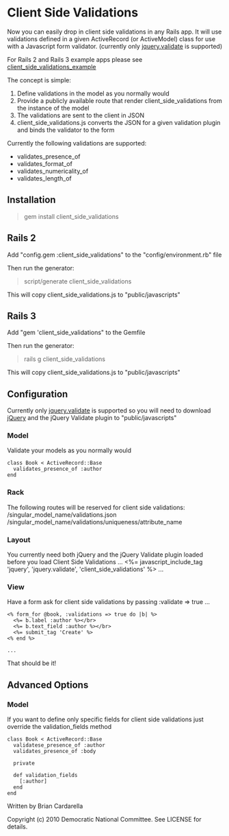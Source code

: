 # Client Side Validations
Now you can easily drop in client side validations in any Rails app. It will use validations defined in a given ActiveRecord (or ActiveModel) class for use with a Javascript form validator. (currently only [jquery.validate](http://bassistance.de/jquery-plugins/jquery-plugin-validation/) is supported)

For Rails 2 and Rails 3 example apps please see [client_side_validations_example](http://github.com/dnclabs/client_side_validations_examples)

The concept is simple:

1. Define validations in the model as you normally would
2. Provide a publicly available route that render client_side_validations from the instance of the model
3. The validations are sent to the client in JSON
4. client_side_validations.js converts the JSON for a given validation plugin and binds the validator to the form

Currently the following validations are supported:

* validates_presence_of
* validates_format_of
* validates_numericality_of
* validates_length_of

## Installation
> gem install client_side_validations

## Rails 2
Add "config.gem :client_side_validations" to the "config/environment.rb" file

Then run the generator:
   > script/generate client_side_validations

This will copy client_side_validations.js to "public/javascripts"

## Rails 3
Add "gem 'client_side_validations" to the Gemfile

Then run the generator:
   > rails g client_side_validations

This will copy client_side_validations.js to "public/javascripts"

## Configuration
Currently only [jquery.validate](http://bassistance.de/jquery-plugins/jquery-plugin-validation/) is supported so you will need to download [jQuery](http://docs.jquery.com/Downloading_jQuery) and the jQuery Validate plugin to "public/javascripts"

### Model
Validate your models as you normally would

    class Book < ActiveRecord::Base
      validates_presence_of :author
    end

### Rack
The following routes will be reserved for client side validations:
/singular_model_name/validations.json
/singular_model_name/validations/uniqueness/attribute_name

### Layout
You currently need both jQuery and the jQuery Validate plugin loaded before you load Client Side Validations
    ...
    <%= javascript_include_tag 'jquery', 'jquery.validate', 'client_side_validations' %>
    ...
   
### View
Have a form ask for client side validations by passing :validate => true
    ...
    
    <% form_for @book, :validations => true do |b| %>
      <%= b.label :author %></br>
      <%= b.text_field :author %></br>
      <%= submit_tag 'Create' %>
    <% end %>
    
    ...
   
That should be it!

## Advanced Options

### Model
If you want to define only specific fields for client side validations just override the validation_fields method

    class Book < ActiveRecord::Base
      validatese_presence_of :author
      validates_presence_of :body
      
      private
      
      def validation_fields
        [:author]
      end
    end
    

Written by Brian Cardarella

Copyright (c) 2010 Democratic National Committee. See LICENSE for details.
